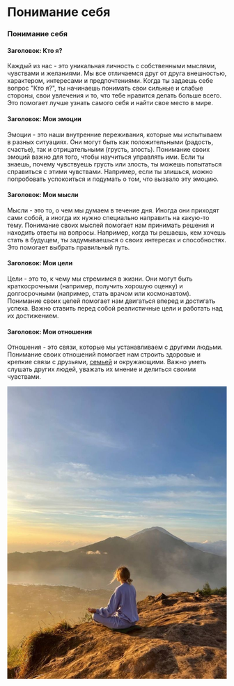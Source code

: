 # Понимание себя

### Понимание себя

#### Заголовок: Кто я?

Каждый из нас - это уникальная личность с собственными мыслями, чувствами и желаниями. Мы все отличаемся друг от друга внешностью, характером, интересами и предпочтениями. Когда ты задаешь себе вопрос "Кто я?", ты начинаешь понимать свои сильные и слабые стороны, свои увлечения и то, что тебе нравится делать больше всего. Это помогает лучше узнать самого себя и найти свое место в мире.

#### Заголовок: Мои эмоции

Эмоции - это наши внутренние переживания, которые мы испытываем в разных ситуациях. Они могут быть как положительными (радость, счастье), так и отрицательными (грусть, злость). Понимание своих эмоций важно для того, чтобы научиться управлять ими. Если ты знаешь, почему чувствуешь грусть или злость, ты можешь попытаться справиться с этими чувствами. Например, если ты злишься, можно попробовать успокоиться и подумать о том, что вызвало эту эмоцию.

#### Заголовок: Мои мысли

Мысли - это то, о чем мы думаем в течение дня. Иногда они приходят сами собой, а иногда их нужно специально направить на какую-то тему. Понимание своих мыслей помогает нам принимать решения и находить ответы на вопросы. Например, когда ты решаешь, кем хочешь стать в будущем, ты задумываешься о своих интересах и способностях. Это помогает выбрать правильный путь.

#### Заголовок: Мои цели

Цели - это то, к чему мы стремимся в жизни. Они могут быть краткосрочными (например, получить хорошую оценку) и долгосрочными (например, стать врачом или космонавтом). Понимание своих целей помогает нам двигаться вперед и достигать успеха. Важно ставить перед собой реалистичные цели и работать над их достижением.

#### Заголовок: Мои отношения

Отношения - это связи, которые мы устанавливаем с другими людьми. Понимание своих отношений помогает нам строить здоровые и крепкие связи с друзьями, [семьей](./семья.md) и окружающими. Важно уметь слушать других людей, уважать их мнение и делиться своими чувствами.

![Изображение понимание-себя](понимание-себя.jpg)